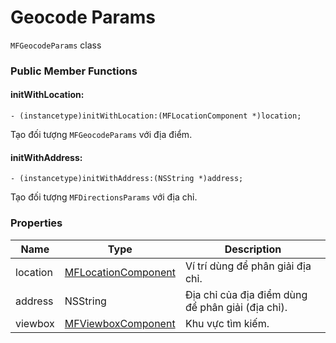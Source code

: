 # Geocode Params

`MFGeocodeParams` class

### Public Member Functions

#### initWithLocation:

```objc
- (instancetype)initWithLocation:(MFLocationComponent *)location;
```

Tạo đối tượng `MFGeocodeParams` với địa điểm.

#### initWithAddress:

```objc
- (instancetype)initWithAddress:(NSString *)address;
```

Tạo đối tượng `MFDirectionsParams` với địa chỉ.

### Properties

| Name        | Type                                                            | Description                                       |
|-------------|-----------------------------------------------------------------|---------------------------------------------------|
| location    | [MFLocationComponent](reference/location-component.md)          | Ví trí dùng để phân giải địa chỉ.                 |
| address     | NSString                                                        | Địa chỉ của địa điểm dùng để phân giải (địa chỉ). |
| viewbox     | [MFViewboxComponent](reference/viewbox-component.md)            | Khu vực tìm kiếm.                                 |
